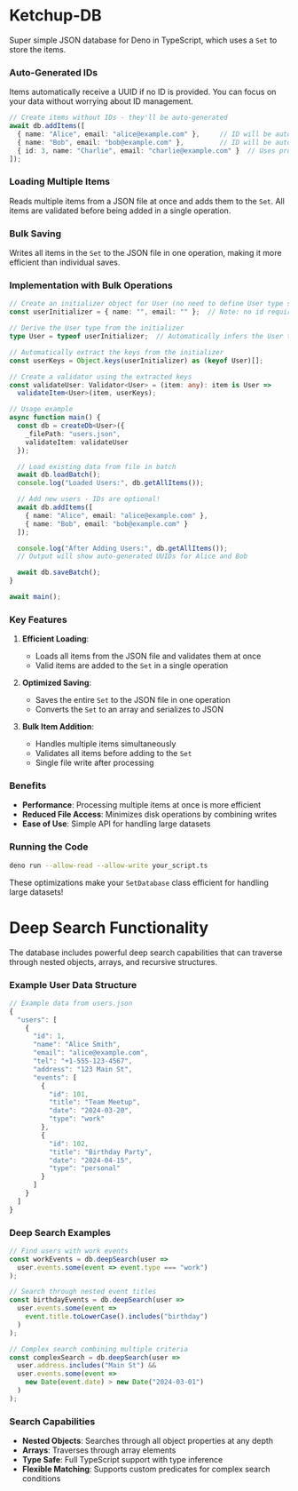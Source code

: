 # Ketchup-DB
Super simple JSON database for Deno in TypeScript, which uses a `Set` to store the items.

### Auto-Generated IDs
Items automatically receive a UUID if no ID is provided. You can focus on your data without worrying about ID management.

```typescript
// Create items without IDs - they'll be auto-generated
await db.addItems([
  { name: "Alice", email: "alice@example.com" },     // ID will be auto-generated
  { name: "Bob", email: "bob@example.com" },         // ID will be auto-generated
  { id: 3, name: "Charlie", email: "charlie@example.com" }  // Uses provided ID
]);
```

### Loading Multiple Items
Reads multiple items from a JSON file at once and adds them to the `Set`. All items are validated before being added in a single operation.

### Bulk Saving
Writes all items in the `Set` to the JSON file in one operation, making it more efficient than individual saves.

### Implementation with Bulk Operations

```typescript
// Create an initializer object for User (no need to define User type separately)
const userInitializer = { name: "", email: "" };  // Note: no id required!

// Derive the User type from the initializer
type User = typeof userInitializer;  // Automatically infers the User type

// Automatically extract the keys from the initializer
const userKeys = Object.keys(userInitializer) as (keyof User)[];

// Create a validator using the extracted keys
const validateUser: Validator<User> = (item: any): item is User =>
  validateItem<User>(item, userKeys);

// Usage example
async function main() {
  const db = createDb<User>({
    _filePath: "users.json",
    validateItem: validateUser
  });

  // Load existing data from file in batch
  await db.loadBatch();
  console.log("Loaded Users:", db.getAllItems());

  // Add new users - IDs are optional!
  await db.addItems([
    { name: "Alice", email: "alice@example.com" },
    { name: "Bob", email: "bob@example.com" }
  ]);

  console.log("After Adding Users:", db.getAllItems());
  // Output will show auto-generated UUIDs for Alice and Bob

  await db.saveBatch();
}

await main();
```

### Key Features

1. **Efficient Loading**:
   - Loads all items from the JSON file and validates them at once
   - Valid items are added to the `Set` in a single operation

2. **Optimized Saving**:
   - Saves the entire `Set` to the JSON file in one operation
   - Converts the `Set` to an array and serializes to JSON

3. **Bulk Item Addition**:
   - Handles multiple items simultaneously
   - Validates all items before adding to the `Set`
   - Single file write after processing

### Benefits
- **Performance**: Processing multiple items at once is more efficient
- **Reduced File Access**: Minimizes disk operations by combining writes
- **Ease of Use**: Simple API for handling large datasets

### Running the Code
```bash
deno run --allow-read --allow-write your_script.ts
```

These optimizations make your `SetDatabase` class efficient for handling large datasets!

# Deep Search Functionality

The database includes powerful deep search capabilities that can traverse through nested objects, arrays, and recursive structures.

### Example User Data Structure
```typescript
// Example data from users.json
{
  "users": [
    {
      "id": 1,
      "name": "Alice Smith",
      "email": "alice@example.com",
      "tel": "+1-555-123-4567",
      "address": "123 Main St",
      "events": [
        {
          "id": 101,
          "title": "Team Meetup",
          "date": "2024-03-20",
          "type": "work"
        },
        {
          "id": 102,
          "title": "Birthday Party",
          "date": "2024-04-15",
          "type": "personal"
        }
      ]
    }
  ]
}
```

### Deep Search Examples

```typescript
// Find users with work events
const workEvents = db.deepSearch(user => 
  user.events.some(event => event.type === "work")
);

// Search through nested event titles
const birthdayEvents = db.deepSearch(user =>
  user.events.some(event => 
    event.title.toLowerCase().includes("birthday")
  )
);

// Complex search combining multiple criteria
const complexSearch = db.deepSearch(user => 
  user.address.includes("Main St") &&
  user.events.some(event => 
    new Date(event.date) > new Date("2024-03-01")
  )
);
```

### Search Capabilities

- **Nested Objects**: Searches through all object properties at any depth
- **Arrays**: Traverses through array elements
- **Type Safe**: Full TypeScript support with type inference
- **Flexible Matching**: Supports custom predicates for complex search conditions
